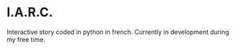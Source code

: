 # I.A.R.C.
Interactive story coded in python in french. Currently in development during my free time.
